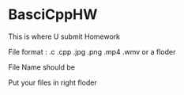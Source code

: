 # BasciCppHW
This is where U submit Homework

File format : .c .cpp .jpg .png .mp4 .wmv or a floder


File Name should be <YourNickme>
  
  
Put your files in right floder


